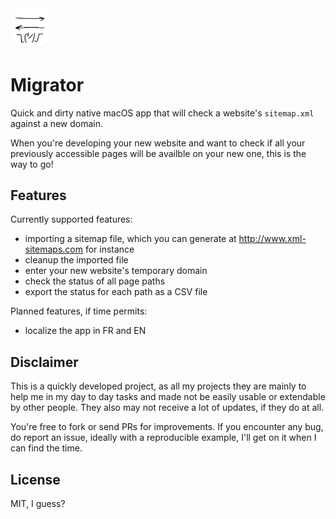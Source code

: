 <img src="Resources/README-AppIcon.png" width=64 />

# Migrator

Quick and dirty native macOS app that will check a website's `sitemap.xml` against a new domain.

When you're developing your new website and want to check if all your previously accessible pages will be availble on your new one, this is the way to go!

## Features

Currently supported features:

- importing a sitemap file, which you can generate at <http://www.xml-sitemaps.com> for instance
- cleanup the imported file
- enter your new website's temporary domain
- check the status of all page paths
- export the status for each path as a CSV file

Planned features, if time permits:

- localize the app in FR and EN

## Disclaimer

This is a quickly developed project, as all my projects they are mainly to help me in my day to day tasks and made not be easily usable or extendable by other people. They also may not receive a lot of updates, if they do at all. 

You're free to fork or send PRs for improvements. If you encounter any bug, do report an issue, ideally with a reproducible example, I'll get on it when I can find the time.

## License

MIT, I guess?
